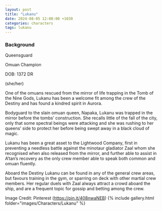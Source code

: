 ```yaml
---
layout: post
title: "Lukanu"
date: 2024-08-05 12:00:00 +1030
categories: characters
tags: lukanu
---
```

### Background
Queensguard

Omuan Champion

DOB: 1372 DR

(she/her)





One of the omuans rescued from the mirror of life trapping in the Tomb of the Nine Gods, Lukanu has been a welcome fit among the crew of the Destiny and has found a kindred spirit in Aurora.

Bodyguard to the slain omuan queen, Napaka, Lukanu was trapped in the mirror before the tombs’ construction. She recalls little of the fall of the city, only that some spectral beings were attacking and she was rushing to her queens’ side to protect her before being swept away in a black cloud of magic.

Lukanu has been a great asset to the Lightwood Company, first in preventing a needless battle against the minotaur gladiator Zaal whom she recognised when also released from the mirror, and further able to assist in A’tan’s recovery as the only crew member able to speak both common and omuan fluently.

Aboard the Destiny Lukanu can be found in any of the general crew areas, but favours training in the gym, or sparring on deck with other martial crew members. Her regular duels with Zaal always attract a crowd aboard the ship, and are a frequent topic for gossip and betting among the crew.






Image Credit: Pinterest (https://pin.it/408nwaNEB)
{% include gallery.html folder="images/Characters/Lukanu" %}
